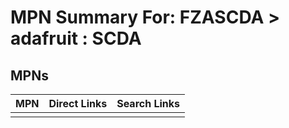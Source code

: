 



# MPN Summary For: FZASCDA > adafruit : SCDA

## MPNs
  

|MPN|Direct Links|Search Links|
| :--- | :--- | :--- |
||||

